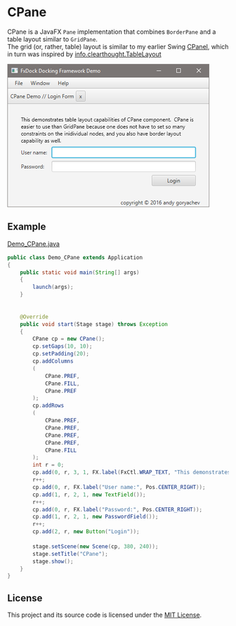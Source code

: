 # CPane

CPane is a JavaFX `Pane` implementation that combines `BorderPane` and a table layout similar to `GridPane`.  
The grid (or, rather, table) layout is similar to my earlier Swing
[CPanel](https://github.com/andy-goryachev/PasswordSafe/blob/master/src/goryachev/swing/CPanel.java), 
which in turn was inspired by 
[info.clearthought.TableLayout](http://www.clearthought.info/)

![screenshot](cpane.png)



## Example

[Demo_CPane.java](../../test/goryachev/fx/Demo_CPane.java)

```java
public class Demo_CPane extends Application
{
	public static void main(String[] args)
	{
		launch(args);
	}
	
	
	@Override
	public void start(Stage stage) throws Exception
	{
		CPane cp = new CPane();
		cp.setGaps(10, 10);
		cp.setPadding(20);
		cp.addColumns
		(
			CPane.PREF,
			CPane.FILL,
			CPane.PREF
		);
		cp.addRows
		(
			CPane.PREF,
			CPane.PREF,
			CPane.PREF,
			CPane.PREF,
			CPane.FILL
		);
		int r = 0;
		cp.add(0, r, 3, 1, FX.label(FxCtl.WRAP_TEXT, "This demonstrates table layout capabilities of CPane.\nCPane might be easier to use than GridPane because one does not have to set so many constraints on the inidividual nodes, and it can also provides the BorderPane capability."));
		r++;
		cp.add(0, r, FX.label("User name:", Pos.CENTER_RIGHT));
		cp.add(1, r, 2, 1, new TextField());
		r++;
		cp.add(0, r, FX.label("Password:", Pos.CENTER_RIGHT));
		cp.add(1, r, 2, 1, new PasswordField());
		r++;
		cp.add(2, r, new Button("Login"));

		stage.setScene(new Scene(cp, 380, 240));
		stage.setTitle("CPane");
		stage.show();
	}
}
```


## License

This project and its source code is licensed under the [MIT License](../../LICENSE).
